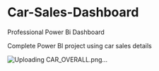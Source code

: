 # Car-Sales-Dashboard

Professional Power Bi Dashboard

Complete Power BI project using car sales details

![Uploading CAR_OVERALL.png…]()
